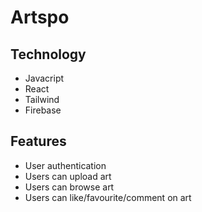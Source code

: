 # Artspo

## Technology

- Javacript
- React
- Tailwind
- Firebase

## Features

- User authentication
- Users can upload art
- Users can browse art
- Users can like/favourite/comment on art
